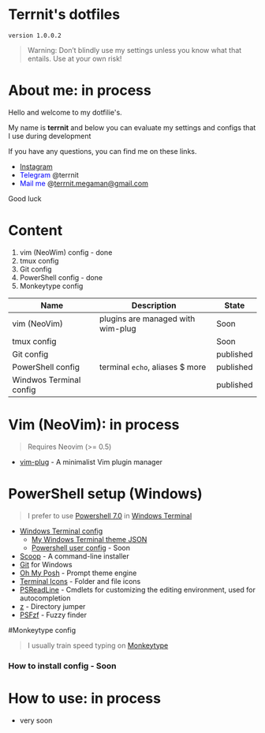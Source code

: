 
# Terrnit's dotfiles

```
version 1.0.0.2
```
> Warning: Don’t blindly use my settings unless you know what that entails. 
> Use at your own risk!

# About me: in process

Hello and welcome to my dotfilie's. 

My name is **terrnit** and below you can evaluate my settings and configs that I use during development

If you have any questions, you can find me on these links. 

- [Instagram](https://instagram/princess_slayrr)
- <span style="color: blue" >Telegram</span> @terrnit
- <span style="color: blue">Mail me</span> @terrnit.megaman@gmail.com

Good luck

# Content

1. vim (NeoWim) config - done
2. tmux config
3. Git config
4. PowerShell config - done
5. Monkeytype config 




Name | Description | State 
--- | --- | --- 
vim (NeoVim) | plugins are managed with wim-plug | Soon
tmux config |  | Soon
Git config |  | published
PowerShell config | terminal `echo`, aliases $ more  | published
Windwos Terminal config |  | published



# Vim (NeoVim): in process

> Requires Neovim (>= 0.5)

- [vim-plug](https://github.com/junegunn/vim-plug/wiki/tips#automatic-installation) - A minimalist Vim plugin manager


# PowerShell setup (Windows)

> I prefer to use [Powershell 7.0](https://github.com/PowerShell/PowerShell) in [Windows Terminal](https://github.com/microsoft/terminal)

- [Windows Terminal config][10]
	- [My Windows Terminal theme JSON][8]
	- [Powershell user config][9] - Soon
- [Scoop][1] - A command-line installer
- [Git][2] for Windows
- [Oh My Posh][3] - Prompt theme engine
- [Terminal Icons][4] - Folder and file icons
- [PSReadLine][5] - Cmdlets for customizing the editing environment, used for autocompletion
- [z][6] - Directory jumper
- [PSFzf][7] - Fuzzy finder


[1]: https://scoop.sh/
[2]: https://gitforwindows.org/
[3]: https://ohmyposh.dev/
[4]: https://github.com/devblackops/Terminal-Icons
[5]: https://docs.microsoft.com/en-us/powershell/module/psreadline/?view=powershell-7.2
[6]: https://www.powershellgallery.com/packages/z/1.1.13
[7]: https://github.com/kelleyma49/PSFzf
[8]: ./.config/powershell/terrnit.omp.json

<!-- Mention: Add to path user config file: ./.config/powershell/user_profile.ps1 --> 
[9]: ./.config/powershell
<!-- Mention: Add help.md with thumb & screenshots which contains "How to use" or install -->
[10]: ./.config/powershell

#Monkeytype config

> I usually train speed typing on [Monkeytype](https://monkeytype.com/) 

### How to install config - Soon

# How to use: in process

- very soon

